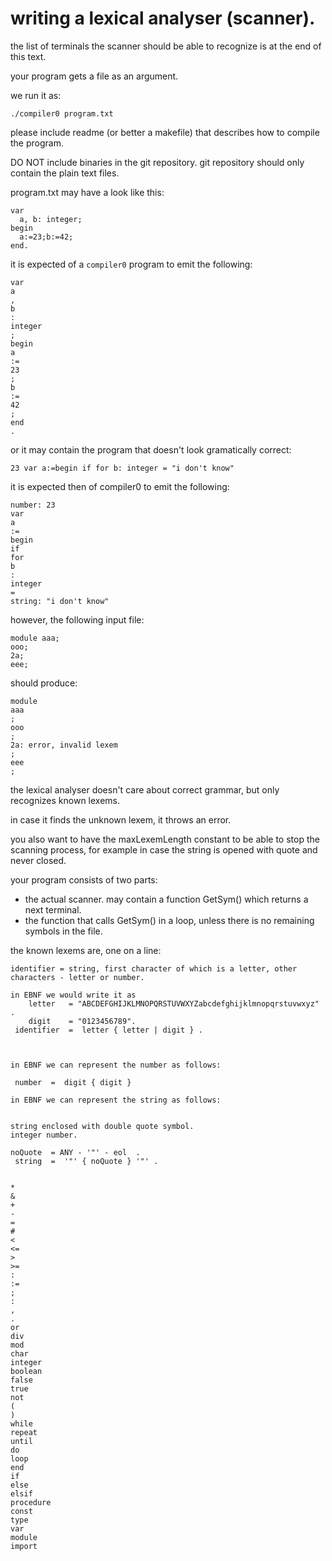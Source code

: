 
writing a lexical analyser (scanner).
===================================

the list of terminals the scanner should be able to recognize is at the end of this text.

your program gets a file as an argument.

we run it as:

```
./compiler0 program.txt
```

please include readme (or better a makefile) that describes how to compile the program.

DO NOT include binaries in the git repository.
git repository should only contain the plain text files.

program.txt may have a look like this:

```
var
  a, b: integer;
begin
  a:=23;b:=42;
end.
```

it is expected of a `compiler0` program to emit the following:

```
var
a
,
b
:
integer
;
begin
a
:=
23
;
b
:=
42
;
end
.
```

or it may contain the program that doesn't look gramatically correct:

```
23 var a:=begin if for b: integer = "i don't know"
```

it is expected then of compiler0 to emit the following:

```
number: 23
var
a
:=
begin
if
for
b
:
integer
=
string: "i don't know"
```

however, the following input file:

```
module aaa;
ooo;
2a;
eee;
```

should produce:

```
module
aaa
;
ooo
;
2a: error, invalid lexem
;
eee
;
```

the lexical analyser doesn't care about correct grammar, but only recognizes known lexems.

in case it finds the unknown lexem, it throws an error.

you also want to have the maxLexemLength constant to be able to stop the scanning process, for example in case the string is opened with quote and never closed.


your program consists of two parts:

* the actual scanner. may contain a function GetSym() which returns a next terminal.
* the function that calls GetSym() in a loop, unless there is no remaining symbols in the file.

the known lexems are, one on a line:
```
identifier = string, first character of which is a letter, other characters - letter or number.

in EBNF we would write it as
    letter   = "ABCDEFGHIJKLMNOPQRSTUVWXYZabcdefghijklmnopqrstuvwxyz" .
    digit    = "0123456789".
 identifier  =  letter { letter | digit } .



in EBNF we can represent the number as follows:

 number  =  digit { digit }

in EBNF we can represent the string as follows:


string enclosed with double quote symbol.
integer number.  

noQuote  = ANY - '"' - eol  .
 string  =  '"' { noQuote } '"' .


*
&
+
-
=
#
<
<=
>
>=
:
:=
;
:
,
.
or
div
mod
char
integer
boolean
false
true
not
(
)
while
repeat
until
do
loop
end
if
else
elsif
procedure
const
type
var
module
import
```

